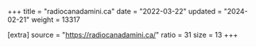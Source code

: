 +++
title = "radiocanadamini.ca"
date = "2022-03-22"
updated = "2024-02-21"
weight = 13317

[extra]
source = "https://radiocanadamini.ca/"
ratio = 31
size = 13
+++
